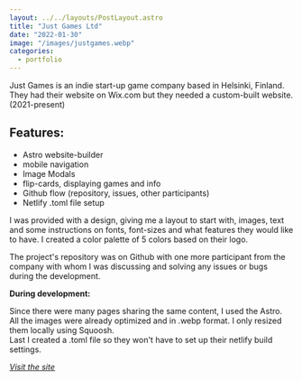 ```yaml
---
layout: ../../layouts/PostLayout.astro
title: "Just Games Ltd"
date: "2022-01-30"
image: "/images/justgames.webp"
categories:
  - portfolio
---
```


Just Games is an indie start-up game company based in Helsinki, Finland. They had their website on Wix.com but they needed a custom-built website. (2021-present) 

## Features:
- Astro website-builder
- mobile navigation
- Image Modals
- flip-cards, displaying games and info 
- Github flow (repository, issues, other participants)
- Netlify .toml file setup

I was provided with a design, giving me a layout to start with, images, text and some instructions on fonts, font-sizes and what features they would like to have. I created a color palette of 5 colors based on their logo.

The project's repository was on Github with one more participant from the company with whom I was discussing and solving any issues or bugs during the development.

**During development:**

Since there were many pages sharing the same content, I used the Astro. <br> 
All the images were already optimized and in .webp format. I only resized them locally using Squoosh. <br> 
Last I created a .toml file so they won't have to set up their netlify build settings.   

<ins>*[Visit the site](https://www.justgames.fi)*</ins>